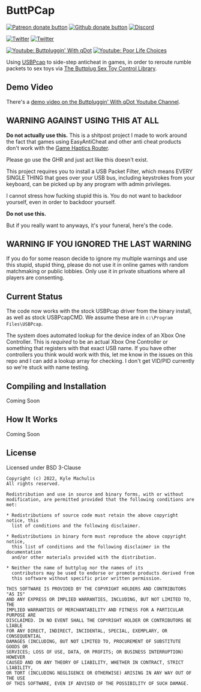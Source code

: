 # ButtPCap

[![Patreon donate button](https://img.shields.io/badge/patreon-donate-yellow.svg)](https://www.patreon.com/qdot)
[![Github donate button](https://img.shields.io/badge/github-donate-ff69b4.svg)](https://www.github.com/sponsors/qdot)
[![Discord](https://img.shields.io/discord/353303527587708932.svg?logo=discord)](https://discord.buttplug.io)

[![Twitter](https://img.shields.io/twitter/follow/buttplugio.svg?style=social&logo=twitter)](https://twitter.com/buttplugio)
[![Twitter](https://img.shields.io/twitter/follow/qdot.svg?style=social&logo=twitter)](https://twitter.com/qdot)

[![Youtube: Buttpluggin' With qDot](https://img.shields.io/youtube/channel/subscribers/UCKLmntfj3NmM2E3_LB3qs-w?label=Buttpluggin%27%20With%20qDot&style=social)](https://youtube.buttplug.io)
[![Youtube: Poor Life Choices](https://img.shields.io/youtube/channel/subscribers/UCEOH7Ne1LflFosQTpzM0ZrA?label=Poor%20Life%20Choices&style=social)](https://www.youtube.com/channel/UCEOH7Ne1LflFosQTpzM0ZrA)


Using [USBPcap](https://github.com/desowin/usbpcap/) to side-step anticheat in games, in order to
reroute rumble packets to sex toys via [The Buttplug Sex Toy Control Library](https://buttplug.io).

## Demo Video

There's a [demo video on the Buttpluggin' With qDot Youtube Channel](https://www.youtube.com/watch?v=KyMZBOQtmic).

## WARNING AGAINST USING THIS AT ALL

**Do not actually use this.** This is a shitpost project I made to work around the fact that games using EasyAntiCheat and other anti cheat products don't work with the [Game Haptics Router](https://intiface.com/ghr).

Please go use the GHR and just act like this doesn't exist.

This project requires you to install a USB Packet Filter, which means EVERY SINGLE THING that goes over your USB bus, including keystrokes from your keyboard, can be picked up by any program with admin privileges.

I cannot stress how fucking stupid this is. You do not want to backdoor yourself, even in order to backdoor yourself.

**Do not use this.**

But if you really want to anyways, it's your funeral, here's the code.

## WARNING IF YOU IGNORED THE LAST WARNING

If you do for some reason decide to ignore my multiple warnings and use this stupid, stupid thing, please do not use it in online games with random matchmaking or public lobbies. Only use it in private situations where all players are consenting.

## Current Status

The code now works with the stock USBPcap driver from the binary install, as well as stock USBPcapCMD. We assume these are in `c:\Program Files\USBPcap`.

The system does automated lookup for the device index of an Xbox One Controller. This is *required* to be an actual Xbox One Controller or something that registers with that exact USB name. If you have other controllers you think would work with this, let me know in the issues on this repo and I can add a lookup array for checking. I don't get VID/PID currently so we're stuck with name testing.

## Compiling and Installation

Coming Soon

## How It Works

Coming Soon

## License

Licensed under BSD 3-Clause

```
Copyright (c) 2022, Kyle Machulis
All rights reserved.

Redistribution and use in source and binary forms, with or without
modification, are permitted provided that the following conditions are met:

* Redistributions of source code must retain the above copyright notice, this
  list of conditions and the following disclaimer.

* Redistributions in binary form must reproduce the above copyright notice,
  this list of conditions and the following disclaimer in the documentation
  and/or other materials provided with the distribution.

* Neither the name of buttplug nor the names of its
  contributors may be used to endorse or promote products derived from
  this software without specific prior written permission.

THIS SOFTWARE IS PROVIDED BY THE COPYRIGHT HOLDERS AND CONTRIBUTORS "AS IS"
AND ANY EXPRESS OR IMPLIED WARRANTIES, INCLUDING, BUT NOT LIMITED TO, THE
IMPLIED WARRANTIES OF MERCHANTABILITY AND FITNESS FOR A PARTICULAR PURPOSE ARE
DISCLAIMED. IN NO EVENT SHALL THE COPYRIGHT HOLDER OR CONTRIBUTORS BE LIABLE
FOR ANY DIRECT, INDIRECT, INCIDENTAL, SPECIAL, EXEMPLARY, OR CONSEQUENTIAL
DAMAGES (INCLUDING, BUT NOT LIMITED TO, PROCUREMENT OF SUBSTITUTE GOODS OR
SERVICES; LOSS OF USE, DATA, OR PROFITS; OR BUSINESS INTERRUPTION) HOWEVER
CAUSED AND ON ANY THEORY OF LIABILITY, WHETHER IN CONTRACT, STRICT LIABILITY,
OR TORT (INCLUDING NEGLIGENCE OR OTHERWISE) ARISING IN ANY WAY OUT OF THE USE
OF THIS SOFTWARE, EVEN IF ADVISED OF THE POSSIBILITY OF SUCH DAMAGE.
```